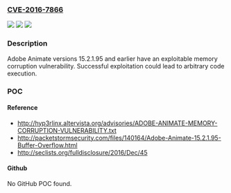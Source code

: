 ### [CVE-2016-7866](https://cve.mitre.org/cgi-bin/cvename.cgi?name=CVE-2016-7866)
![](https://img.shields.io/static/v1?label=Product&message=Adobe%20Animate%2015.2.1.95%20and%20earlier&color=blue)
![](https://img.shields.io/static/v1?label=Version&message=n%2Fa&color=blue)
![](https://img.shields.io/static/v1?label=Vulnerability&message=Memory%20Corruption&color=brighgreen)

### Description

Adobe Animate versions 15.2.1.95 and earlier have an exploitable memory corruption vulnerability. Successful exploitation could lead to arbitrary code execution.

### POC

#### Reference
- http://hyp3rlinx.altervista.org/advisories/ADOBE-ANIMATE-MEMORY-CORRUPTION-VULNERABILITY.txt
- http://packetstormsecurity.com/files/140164/Adobe-Animate-15.2.1.95-Buffer-Overflow.html
- http://seclists.org/fulldisclosure/2016/Dec/45

#### Github
No GitHub POC found.

